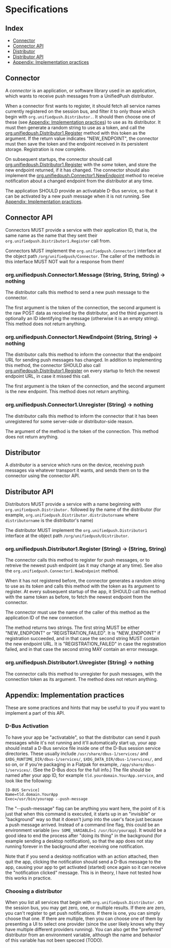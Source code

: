 # Specifications

## Index

* [Connector](#connector)
* [Connector API](#connector-API)
* [Distributor](#distributor)
* [Distributor API](#distributor-api)
* [Appendix: Implementation practices](#appendix-implementation-practices)

## Connector

A *connector* is an application, or software library used in an application, which wants to receive push messages from a UnifiedPush distributor.

When a connector first wants to register, it should fetch all service names currently registered on the session bus, and filter it to only those which begin with `org.unifiedpush.Distributor.`. It should then choose one of these (see [Appendix: Implementation practices](#appendix-implementation-practices)) to use as its distributor. It must then generate a random string to use as a token, and call the [org.unifiedpush.Distributor1.Register](#orgunifiedpushdistributor1register-string--string-string) method with this token as the argument. If the return value indicates "NEW_ENDPOINT", the connector must then save the token and the endpoint received in its persistent storage. Registration is now complete.

On subsequent startups, the connector should call [org.unifiedpush.Distributor1.Register](#orgunifiedpushdistributor1register-string--string-string) with the *same* token, and store the new endpoint returned, if it has changed. The connector should also implement the [org.unifiedpush.Connector1.NewEndpoint](#orgunifiedpushconnector1newendpoint-string-string--nothing) method to receive notification about a changed endpoint from the distributor at any time.

The application SHOULD provide an activatable D-Bus service, so that it can be activated by a new push message when it is not running. See [Appendix: Implementation practices](#appendix-implementation-practices).

## Connector API

Connectors MUST provide a service with their application ID, that is, the same name as the name that they sent their `org.unifiedpush.Distributor1.Register` call from.

Connectors MUST implement the `org.unifiedpush.Connector1` interface at the object path `/org/unifiedpush/Connector`. The caller of the methods in this interface MUST NOT wait for a response from them!

### org.unifiedpush.Connector1.Message (String, String, String) → nothing

The distributor calls this method to send a new push message to the connector.

The first argument is the token of the connection, the second argument is the raw POST data as received by the distributor, and the third argument is optionally an ID identifying the message (otherwise it is an empty string). This method does not return anything.

### org.unifiedpush.Connector1.NewEndpoint (String, String) → nothing

The distributor calls this method to inform the connector that the endpoint URL for sending push messages has changed. In addition to implementing this method, the connector SHOULD also call [org.unifiedpush.Distributor1.Register](#orgunifiedpushdistributor1register-string--string-string) on every startup to fetch the newest endpoint URL, in case it missed this call.

The first argument is the token of the connection, and the second argument is the new endpoint. This method does not return anything.

### org.unifiedpush.Connector1.Unregister (String) → nothing

The distributor calls this method to inform the connector that it has been unregistered for some server-side or distributor-side reason.

The argument of the method is the token of the connection. This method does not return anything.

## Distributor

A *distributor* is a service which runs on the device, receiving push messages via whatever transport it wants, and sends them on to the connector using the connector API.

## Distributor API

Distributors MUST provide a service with a name beginning with `org.unifiedpush.Distributor.` followed by the name of the distributor (for example, `org.unifiedpush.Distributor.distributorname` where `distributorname` is the distributor's name)

The distributor MUST implement the `org.unifiedpush.Distributor1` interface at the object path `/org/unifiedpush/Distributor`.

### org.unifiedpush.Distributor1.Register (String) → (String, String)

The connector calls this method to register for push messages, or to retreive the newest push endpoint (as it may change at any time). See also the `org.unifiedpush.Connector1.NewEndpoint` method.

When it has not registered before, the connector generates a random string to use as its *token* and calls this method with the token as its argument to register. At every subsequent startup of the app, it SHOULD call this method with the same token as before, to fetch the newest endpoint from the connector.

The connector must use the name of the caller of this method as the application ID of the new connection. 

The method returns two strings. The first string MUST be either "NEW_ENDPOINT" or "REGISTRATION_FAILED". It is "NEW_ENDPOINT" if registration succeeded, and in that case the second string MUST contain the new endpoint URL. It is "REGISTRATION_FAILED" in case the registration failed, and in that case the second string MAY contain an error message.

### org.unifiedpush.Distributor1.Unregister (String) → nothing

The connector calls this method to unregister for push messages, with the connection token as its argument. The method does not return anything.

## Appendix: Implementation practices

These are some practices and hints that may be useful to you if you want to implement a part of this API.

### D-Bus Activation

To have your app be "activatable", so that the distributor can send it push messages while it's not running and it'll automatically start up, your app should install a D-Bus service file inside one of the D-Bus session service directories. These usually include `/usr/share/dbus-1/services/` and `$XDG_RUNTIME_DIR/dbus-1/services/`, `$XDG_DATA_DIR/dbus-1/services/`, and so on, or if you're packaging in a Flatpak for example, `/app/share/dbus-1/services/`. (See the D-Bus docs for the full info.) The file should be named after your app ID, for example `tld.yourdomain.YourApp.service`, and look like the following:

```
[D-BUS Service]
Name=tld.domain.YourApp
Exec=/usr/bin/yourapp --push-message
```

The "--push-message" flag can be anything you want here, the point of it is just that when this command is executed, it starts up in an "invisible" or "background" way so that it doesn't jump into the user's face just because a push message arrived. Instead of a command line flag, this could be an environment variable (`env SOME_VARIABLE=1 /usr/bin/yourapp`). It would be a good idea to end the process after "doing its thing" in the background (for example sending a desktop notification), so that the app does not stay running forever in the background after receiving one notification.

Note that if you send a desktop notification with an action attached, then quit the app, clicking the notification should  send a D-Bus message to the app, causing your app to get activated (started) once again so it can receive the "notification clicked" message. This is in theory, I have not tested how this works in practice.

### Choosing a distributor

When you list all services that begin with `org.unifiedpush.Distributor.` on the session bus, you may get zero, one, or multiple results. If there are zero, you can't register to get push notifications. If there is one, you can simply choose that one. If there are multiple, then you can choose one of them by presenting a UI to select one provider (since the user likely knows why they have multiple different providers running). You can also get the "preferred" distributor from an environment variable, although the name and behavior of this variable has not been specced (TODO).
